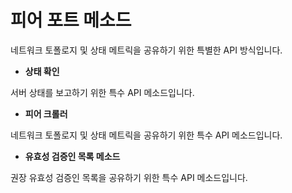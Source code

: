 # 피어 포트 메소드

네트워크 토폴로지 및 상태 메트릭을 공유하기 위한 특별한 API 방식입니다.

* **상태 확인**

서버 상태를 보고하기 위한 특수 API 메소드입니다.

* **피어 크롤러**

네트워크 토폴로지 및 상태 메트릭을 공유하기 위한 특수 API 메소드입니다.

* **유효성 검증인 목록 메소드**

권장 유효성 검증인 목록을 공유하기 위한 특수 API 메소드입니다.
